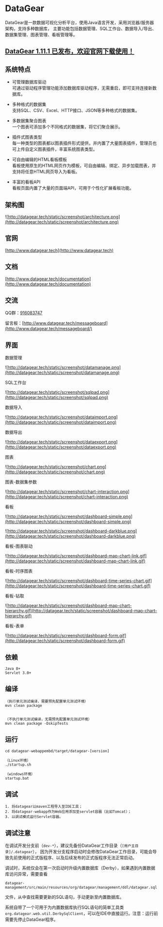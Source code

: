 # DataGear

DataGear是一款数据可视化分析平台，使用Java语言开发，采用浏览器/服务器架构，支持多种数据库，
主要功能包括数据管理、SQL工作台、数据导入/导出、数据集管理、图表管理、看板管理等。

## [DataGear 1.11.1 已发布，欢迎官网下载使用！](http://www.datagear.tech)

## 系统特点

- 可管理数据库驱动
<br>可通过驱动程序管理功能添加数据库驱动程序，无需重启，即可支持连接新数据库。

- 多种格式的数据集
<br>支持SQL、CSV、Excel、HTTP接口、JSON等多种格式的数据集。

- 多数据集聚合图表
<br>一个图表可添加多个不同格式的数据集，将它们聚合展示。

- 插件式图表类型
<br>每一种类型的图表都以图表插件形式提供，并内置了大量图表插件，管理员也可上传自定义图表插件，丰富系统图表类型。

- 可自由编辑的HTML看板模板
<br>看板使用原生的HTML网页作为模板，可自由编辑、绑定、异步加载图表，并支持将任意HTML网页导入为看板。

- 丰富的看板API
<br>看板页面内置了大量的页面端API，可用于个性化扩展看板功能。

## 架构图

![http://datagear.tech/static/screenshot/architecture.png](http://datagear.tech/static/screenshot/architecture.png)

## 官网

[http://www.datagear.tech](http://www.datagear.tech)

## 文档

[http://www.datagear.tech/documentation](http://www.datagear.tech/documentation)

## 交流

QQ群：[916083747](https://jq.qq.com/?_wv=1027&k=ODxiKOOy)

留言板：[http://www.datagear.tech/messageboard](http://www.datagear.tech/messageboard/)

## 界面

数据管理

![http://datagear.tech/static/screenshot/datamanage.png](http://datagear.tech/static/screenshot/datamanage.png)

SQL工作台

![http://datagear.tech/static/screenshot/sqlpad.png](http://datagear.tech/static/screenshot/sqlpad.png)

数据导入

![http://datagear.tech/static/screenshot/dataimport.png](http://datagear.tech/static/screenshot/dataimport.png)

数据导出

![http://datagear.tech/static/screenshot/dataexport.png](http://datagear.tech/static/screenshot/dataexport.png)

图表

![http://datagear.tech/static/screenshot/chart.png](http://datagear.tech/static/screenshot/chart.png)

图表-数据集参数

![http://datagear.tech/static/screenshot/chart-interaction.png](http://datagear.tech/static/screenshot/chart-interaction.png)

看板

![http://datagear.tech/static/screenshot/dashboard-simple.png](http://datagear.tech/static/screenshot/dashboard-simple.png)

![http://datagear.tech/static/screenshot/dashboard-darkblue.png](http://datagear.tech/static/screenshot/dashboard-darkblue.png)

看板-图表联动

![http://datagear.tech/static/screenshot/dashboard-map-chart-link.gif](http://datagear.tech/static/screenshot/dashboard-map-chart-link.gif)

看板-时序图表

![http://datagear.tech/static/screenshot/dashboard-time-series-chart.gif](http://datagear.tech/static/screenshot/dashboard-time-series-chart.gif)

看板-钻取

![http://datagear.tech/static/screenshot/dashboard-map-chart-hierarchy.gif](http://datagear.tech/static/screenshot/dashboard-map-chart-hierarchy.gif)

看板-表单

![http://datagear.tech/static/screenshot/dashboard-form.gif](http://datagear.tech/static/screenshot/dashboard-form.gif)

## 依赖

	Java 8+
	Servlet 3.0+

## 编译

	（执行单元测试编译，需要预先配置单元测试环境）
	mvn clean package


	（不执行单元测试编译，无需预先配置单元测试环境）
	mvn clean package -DskipTests

## 运行

	cd datagear-webappembd/target/datagear-[version]
	
	（Linux环境）
	./startup.sh
	
	（windows环境）
	startup.bat

## 调试
	
	1. 将datagear以maven工程导入至IDE工具；
	2. 将datagear-webapp作为Web应用添加至servlet容器（比如Tomcat）；
	3. 以调试模式运行Servlet容器。
	
## 调试注意

在调试开发分支前（`dev-*`），建议先备份DataGear工作目录（`[用户主目录]/.datagear`），
因为开发分支程序启动时会修改DataGear工作目录，可能会导致先前使用的正式版程序、以及后续发布的正式版程序无法正常启动。

调试时，系统仅会在第一次启动时升级内置数据库（Derby），如果遇到内置数据库访问异常，需要查看

	datagear-management/src/main/resources/org/datagear/management/ddl/datagear.sql

文件，从中查找需要更新的SQL语句，手动更新至内置数据库。

系统自带了一个可用于为内置数据库执行SQL语句的简单工具类`org.datagear.web.util.DerbySqlClient`，可以在IDE中直接运行。注意：运行前需要先停止DataGear程序。
